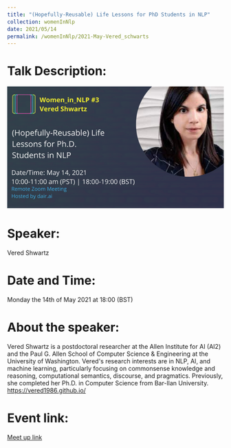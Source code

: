```yaml
---
title: "(Hopefully-Reusable) Life Lessons for PhD Students in NLP"
collection: womenInNlp
date: 2021/05/14
permalink: /womenInNlp/2021-May-Vered_schwarts
---
```

Talk Description:
=======
![alt text](/images/women_in_nlp/Vered_schwarts.jpeg)

Speaker:
========
Vered Shwartz

Date and Time:
==============
Monday the 14th of May 2021 at 18:00 (BST)

About the speaker:
==================
Vered Shwartz is a postdoctoral researcher at the Allen Institute for AI (AI2) and the Paul G. Allen School of Computer Science & Engineering at the University of Washington. Vered's research interests are in NLP, AI, and machine learning, particularly focusing on commonsense knowledge and reasoning, computational semantics, discourse, and pragmatics. Previously, she completed her Ph.D. in Computer Science from Bar-Ilan University.
https://vered1986.github.io/

Event link:
===========
<a href="https://www.meetup.com/dair-ai/events/278059928/">Meet up link</a>
